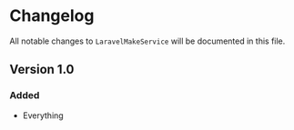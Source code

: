 # Changelog

All notable changes to `LaravelMakeService` will be documented in this file.

## Version 1.0

### Added
- Everything
